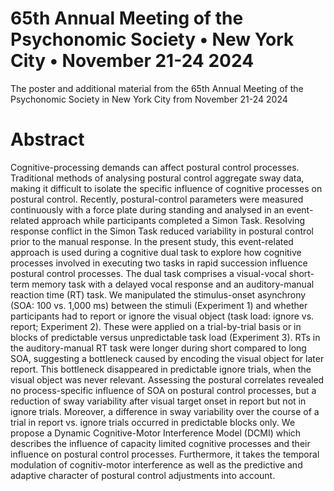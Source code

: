 # 65th Annual Meeting of the Psychonomic Society • New York City • November 21-24 2024
The poster and additional material from the 65th Annual Meeting of the Psychonomic Society in New York City from November 21-24 2024

# Abstract
 Cognitive-processing demands can affect postural control processes. Traditional methods of analysing postural control aggregate sway data, making it difficult to isolate the specific influence of cognitive processes on postural control. Recently, postural-control parameters were measured continuously with a force plate during standing and analysed in an event-related approach while participants completed a Simon Task. Resolving response conflict in the Simon Task reduced variability in postural control prior to the manual response. In the present study, this event-related approach is used during a cognitive dual task to explore how cognitive processes involved in executing two tasks in rapid succession influence postural control processes. The dual task comprises a visual-vocal short-term memory task with a delayed vocal response and an auditory-manual reaction time (RT) task. We manipulated the stimulus-onset asynchrony (SOA: 100 vs. 1,000 ms) between the stimuli (Experiment 1) and whether participants had to report or ignore the visual object (task load: ignore vs. report; Experiment 2). These were applied on a trial-by-trial basis or in blocks of predictable versus unpredictable task load (Experiment 3). RTs in the auditory-manual RT task were longer during short compared to long SOA, suggesting a bottleneck caused by encoding the visual object for later report. This bottleneck disappeared in predictable ignore trials, when the visual object was never relevant. Assessing the postural correlates revealed no process-specific influence of SOA on postural control processes, but a reduction of sway variability after visual target onset in report but not in ignore trials. Moreover, a difference in sway variability over the course of a trial in report vs. ignore trials occurred in predictable blocks only. We propose a Dynamic Cognitive-Motor Interference Model (DCMI) which describes the influence of capacity limited cognitive processes and their influence on postural control processes. Furthermore, it takes the temporal modulation of cognitiv-motor interference as well as the predictive and adaptive character of postural control adjustments into account.
